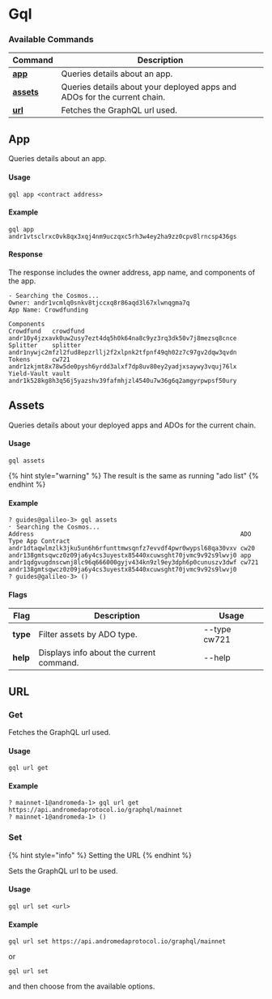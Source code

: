 # Gql

### Available Commands

| Command                     | Description                                                              |
| --------------------------- | ------------------------------------------------------------------------ |
| [**app**](gql.md#app)       | Queries details about an app.                                            |
| [**assets**](gql.md#assets) | Queries details about your deployed apps and ADOs for the current chain. |
| [**url**](gql.md#url)       | Fetches the GraphQL url used.                                            |

## App

Queries details about an app.

#### Usage

```
gql app <contract address>
```

#### Example

```
gql app andr1vtsclrxc0vk8qx3xqj4nm9uczqxc5rh3w4ey2ha9zz0cpv8lrncsp436gs
```

#### Response

The response includes the owner address, app name, and components of the app.

```
- Searching the Cosmos...
Owner: andr1vcmlq0snkv8tjccxq8r86aqd3l67xlwnqgma7q
App Name: Crowdfunding

Components
Crowdfund   crowdfund andr10y4jzxavk0uw2usy7ezt4dq5h0k64na8c9yz3rq3dk50v7j8mezsq8cnce
Splitter    splitter  andr1nywjc2mfzl2fud8epzrllj2f2xlpnk2tfpnf49qh02z7c97gv2dqw3qvdn
Tokens      cw721     andr1zkjmt8x78w5de0pysh6yrdd3alxf7dp8uv80ey2yadjxsaywy3vquj76lx
Yield-Vault vault     andr1k528kg8h3q56j5yazshv39fafmhjzl4540u7w36g6q2amgyrpwpsf50ury
```

## Assets

Queries details about your deployed apps and ADOs for the current chain.

#### Usage

```
gql assets
```

{% hint style="warning" %}
The result is the same as running "ado list"
{% endhint %}

#### Example

```
? guides@galileo-3> gql assets
⠂ Searching the Cosmos...
Address                                                         ADO Type App Contract                                                   
andr1dtaqwlmzlk3jku5un6h6rfunttmwsqnfz7evvdf4pwr0wypsl68qa30vxv cw20                                                                    
andr138gmtsqwcz0z09ja6y4cs3uyestx85440xcuwsght70jvmc9v92s9lwvj0 app                                                                     
andr1qdgvugdnscwnj8lc96q666000gyjv434kn9zl9ey3dph6p0cunuszv3dwf cw721    andr138gmtsqwcz0z09ja6y4cs3uyestx85440xcuwsght70jvmc9v92s9lwvj0
? guides@galileo-3> () 
```

#### Flags

| Flag     | Description                              | Usage        |
| -------- | ---------------------------------------- | ------------ |
| **type** | Filter assets by ADO type.               | --type cw721 |
| **help** | Displays info about the current command. | --help       |

## URL

### Get

Fetches the GraphQL url used.

#### Usage

```
gql url get
```

#### Example

```
? mainnet-1@andromeda-1> gql url get
https://api.andromedaprotocol.io/graphql/mainnet
? mainnet-1@andromeda-1> () 
```

### Set

{% hint style="info" %}
Setting the URL&#x20;
{% endhint %}

Sets the GraphQL url to be used.

#### Usage

```
gql url set <url>
```

#### Example

```
gql url set https://api.andromedaprotocol.io/graphql/mainnet
```

or&#x20;

```
gql url set
```

and then choose from the available options.
